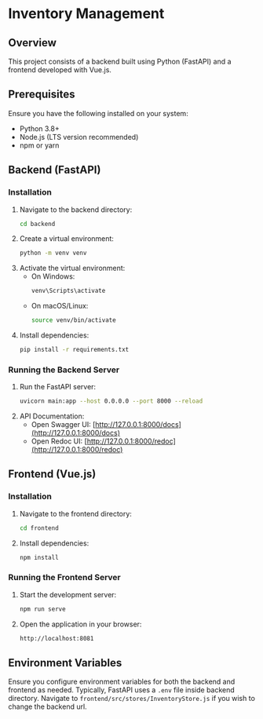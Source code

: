 # Inventory Management

## Overview
This project consists of a backend built using Python (FastAPI) and a frontend developed with Vue.js.

## Prerequisites
Ensure you have the following installed on your system:
- Python 3.8+
- Node.js (LTS version recommended)
- npm or yarn

## Backend (FastAPI)

### Installation
1. Navigate to the backend directory:
   ```sh
   cd backend
   ```
2. Create a virtual environment:
   ```sh
   python -m venv venv
   ```
3. Activate the virtual environment:
   - On Windows:
     ```sh
     venv\Scripts\activate
     ```
   - On macOS/Linux:
     ```sh
     source venv/bin/activate
     ```
4. Install dependencies:
   ```sh
   pip install -r requirements.txt
   ```

### Running the Backend Server
1. Run the FastAPI server:
   ```sh
   uvicorn main:app --host 0.0.0.0 --port 8000 --reload
   ```
2. API Documentation:
   - Open Swagger UI: [http://127.0.0.1:8000/docs](http://127.0.0.1:8000/docs)
   - Open Redoc UI: [http://127.0.0.1:8000/redoc](http://127.0.0.1:8000/redoc)

## Frontend (Vue.js)

### Installation
1. Navigate to the frontend directory:
   ```sh
   cd frontend
   ```
2. Install dependencies:
   ```sh
   npm install
   ```

### Running the Frontend Server
1. Start the development server:
   ```sh
   npm run serve
   ```
2. Open the application in your browser:
   ```sh
   http://localhost:8081
   ```

## Environment Variables
Ensure you configure environment variables for both the backend and frontend as needed. Typically, FastAPI uses a `.env` file inside backend directory.
Navigate to `frontend/src/stores/InventoryStore.js` if you wish to change the backend url. 



